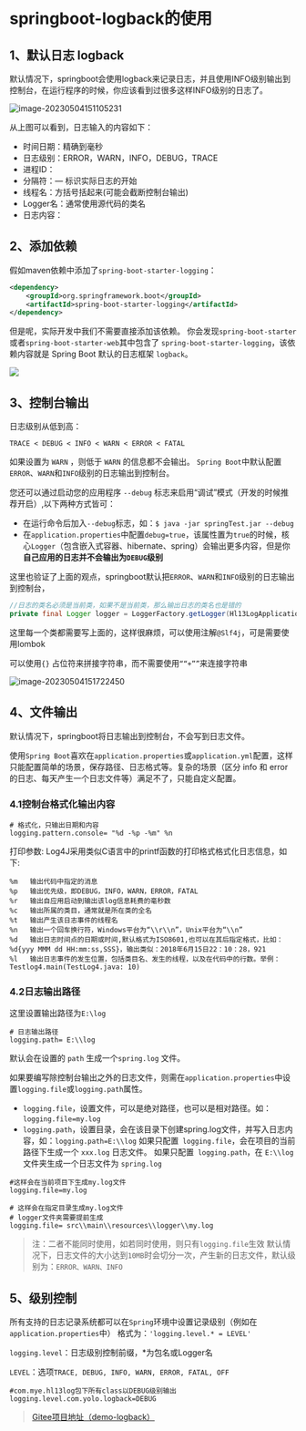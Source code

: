 # springboot-logback的使用

## 1、默认日志 logback

默认情况下，springboot会使用logback来记录日志，并且使用INFO级别输出到控制台，在运行程序的时候，你应该看到过很多这样INFO级别的日志了。

![image-20230504151105231](https://gitee.com/huanglei1111/phone-md/raw/master/images/image-20230504151105231.png)


从上图可以看到，日志输入的内容如下：

- 时间日期：精确到毫秒
- 日志级别：ERROR，WARN，INFO，DEBUG，TRACE
- 进程ID：
- 分隔符：— 标识实际日志的开始
- 线程名：方括号括起来(可能会截断控制台输出)
- Logger名：通常使用源代码的类名
- 日志内容：

## 2、添加依赖

假如maven依赖中添加了`spring-boot-starter-logging`：

```xml
<dependency>
    <groupId>org.springframework.boot</groupId>
    <artifactId>spring-boot-starter-logging</artifactId>
</dependency>
```

但是呢，实际开发中我们不需要直接添加该依赖。
你会发现`spring-boot-starter`或者`spring-boot-starter-web`其中包含了 `spring-boot-starter-logging`，该依赖内容就是 Spring Boot 默认的日志框架 `logback`。

![](https://gitee.com/huanglei1111/phone-md/raw/master/images/image-20230504151209512.png)


## 3、控制台输出

日志级别从低到高：

```
TRACE < DEBUG < INFO < WARN < ERROR < FATAL
```

如果设置为 `WARN` ，则低于 `WARN` 的信息都不会输出。
`Spring Boot`中默认配置`ERROR`、`WARN`和`INFO`级别的日志输出到控制台。

您还可以通过启动您的应用程序 `--debug` 标志来启用“调试”模式（开发的时候推荐开启）,以下两种方式皆可：

- 在运行命令后加入`--debug`标志，如：`$ java -jar springTest.jar --debug`
- 在`application.properties`中配置`debug=true`，该属性置为`true`的时候，核心`Logger`（包含嵌入式容器、hibernate、spring）会输出更多内容，但是你**自己应用的日志并不会输出为`DEBUG`级别**


这里也验证了上面的观点，springboot默认把`ERROR`、`WARN`和`INFO`级别的日志输出到控制台，

```java
//日志的类名必须是当前类，如果不是当前类，那么输出日志的类名也是错的
private final Logger logger = LoggerFactory.getLogger(Hl13LogApplicationTests.class);
```

这里每一个类都需要写上面的，这样很麻烦，可以使用注解`@Slf4j`，可是需要使用lombok


可以使用`{}` 占位符来拼接字符串，而不需要使用`““+””`来连接字符串

![image-20230504151722450](https://gitee.com/huanglei1111/phone-md/raw/master/images/image-20230504151722450.png)


## 4、文件输出

默认情况下，springboot将日志输出到控制台，不会写到日志文件。

使用`Spring Boot`喜欢在`application.properties`或`application.yml`配置，这样只能配置简单的场景，保存路径、日志格式等。复杂的场景（区分 info 和 error 的日志、每天产生一个日志文件等）满足不了，只能自定义配置。

### 4.1控制台格式化输出内容

```properties
# 格式化，只输出日期和内容
logging.pattern.console= "%d -%p -%m" %n
```


打印参数: Log4J采用类似C语言中的printf函数的打印格式格式化日志信息，如下:

```
%m   输出代码中指定的消息
%p   输出优先级，即DEBUG，INFO，WARN，ERROR，FATAL 
%r   输出自应用启动到输出该log信息耗费的毫秒数 
%c   输出所属的类目，通常就是所在类的全名 
%t   输出产生该日志事件的线程名 
%n   输出一个回车换行符，Windows平台为“\\r\\n”，Unix平台为“\\n” 
%d   输出日志时间点的日期或时间,默认格式为ISO8601,也可以在其后指定格式，比如：		%d{yyy MMM dd HH:mm:ss,SSS}，输出类似：2018年6月15日22：10：28，921  
%l   输出日志事件的发生位置，包括类目名、发生的线程，以及在代码中的行数。举例：		Testlog4.main(TestLog4.java: 10)
```

### 4.2日志输出路径

这里设置输出路径为`E:\log`

```properties
# 日志输出路径
logging.path= E:\\log
```

默认会在设置的 `path` 生成一个`spring.log` 文件。


如果要编写除控制台输出之外的日志文件，则需在`application.properties`中设置`logging.file`或`logging.path`属性。

- `logging.file`，设置文件，可以是绝对路径，也可以是相对路径。如：`logging.file=my.log`
- `logging.path`，设置目录，会在该目录下创建spring.log文件，并写入日志内容，如：`logging.path=E:\\log`
  如果只配置` logging.file`，会在项目的当前路径下生成一个 `xxx.log` 日志文件。
  如果只配置` logging.path`，在 `E:\\log`文件夹生成一个日志文件为 `spring.log`

```properties
#这样会在当前项目下生成my.log文件
logging.file=my.log

# 这样会在指定目录生成my.log文件
# logger文件夹需要提前生成
logging.file= src\\main\\resources\\logger\\my.log
```

> 注：二者不能同时使用，如若同时使用，则只有`logging.file`生效
> 默认情况下，日志文件的大小达到`10MB`时会切分一次，产生新的日志文件，默认级别为：`ERROR、WARN、INFO`

## 5、级别控制

所有支持的日志记录系统都可以在`Spring`环境中设置记录级别（例如在`application.properties`中）
格式为：`'logging.level.* = LEVEL'`

`logging.level`：日志级别控制前缀，*为包名或Logger名

`LEVEL`：选项`TRACE, DEBUG, INFO, WARN, ERROR, FATAL, OFF`

```properties
#com.mye.hl13log包下所有class以DEBUG级别输出
logging.level.com.yolo.logback=DEBUG
```

> [Gitee项目地址（demo-logback）](https://gitee.com/huanglei1111/yolo-springboot-demo/tree/master/demo-logback)

